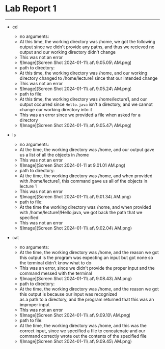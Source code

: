 # Lab Report 1
---
* cd
  - no arguments:
  - At this time, the working directory was /home, we got the following output since we didn't provide any paths, 
    and thus we recieved no output and our working directory didn't change
  - This was not an error
  - ![Image](Screen Shot 2024-01-11\ at\ 9.05.05\ AM.png)
  - path to directory:
  - At this time, the working directory was /home, and our working directory changed to /home/lecture1 since that 
    our intended change
  - This was not an error 
  - ![Image](Screen Shot 2024-01-11\ at\ 9.05.24\ AM.png)
  - path to file:
  - At this time, the working directory was /home/lecture1, and our output occurred since `Hello.java` isn't a directory,
    and we cannot change our working directory into it
  - This was an error since we provided a file when asked for a directory
  - ![Image](Screen Shot 2024-01-11\ at\ 9.05.47\ AM.png)

* ls
  - no arguments:
  - At the time, the working directory was /home, and our output gave us a list of all the objects in /home
  - This was not an error
  - ![Image](Screen Shot 2024-01-11 at 9.01.01 AM.png)
  - path to directory:
  - At the time, the working directory was /home, and when provided with /home/lecture1, this command gave
    us all of the objects in lecture 1
  - This was not an error
  -  ![Image](Screen Shot 2024-01-11\ at\ 9.01.34\ AM.png)
  - path to file: 
  - At the time the working directory was /home, and when provided with /home/lecture1/Hello.java, we got back
    the path that we specified
  - This was not an error
  - ![Image](Screen Shot 2024-01-11\ at\ 9.02.04\ AM.png)

* cat
  - no arguments:
  - At the time, the working directory was /home, and the reason we got this output is the program was expecting 
    an input but got none so the terminal didn't know what to do
  - This was an error, since we didn't provide the proper input and the command messed with the terminal
  - ![Image](Screen Shot 2024-01-11\ at\ 9.08.43\ AM.png)
  - path to directory:
  - At the time, the working directory was /home, and the reason we got this output is because our input was recognized  
    as a path to a directory, and the program returned that this was an improper input
  - This was not an error
  - ![Image](Screen Shot 2024-01-11\ at\ 9.09.10\ AM.png)
  - path to file: 
  - At the time, the working directory was /home, and this was the correct input, since we specified a file to concatenate
    and our command correctly wrote out the contents of the specified file
  - ![Image](Screen Shot 2024-01-11\ at\ 9.09.45\ AM.png)
